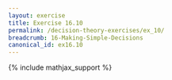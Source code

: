 ```yaml
---
layout: exercise
title: Exercise 16.10
permalink: /decision-theory-exercises/ex_10/
breadcrumb: 16-Making-Simple-Decisions
canonical_id: ex16.10
---
```


{% include mathjax_support %}
